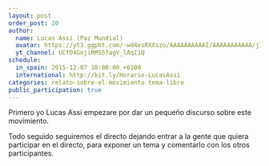 ```yaml
---
layout: post
order_post: 20
author:
  name: Lucas Assi (Paz Mundial)
  avatar: https://yt3.ggpht.com/-wd4esRXXszo/AAAAAAAAAAI/AAAAAAAAAAA/j1eRnRV536g/s88-c-k-no/photo.jpg
  yt_channel: UCfD4GnjiRM557agV_lAqI1Q
schedule:
  in_spain: 2015-12-07 10:00:00 +0100
  international: http://bit.ly/Horario-LucasAssi
categories: relato-sobre-el-movimiento tema-libre
public_participation: true
---
```

Primero yo Lucas Assi empezare por dar un pequeño discurso sobre este movimiento.

Todo seguido seguiremos el directo dejando entrar a la gente que quiera participar
en el directo, para exponer un tema y comentarlo con los otros participantes.
